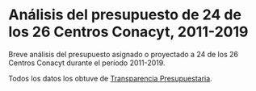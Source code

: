 # Análisis del presupuesto de 24 de los 26 Centros Conacyt, 2011-2019

Breve análisis del presupuesto asignado o proyectado a 24 de los 26 Centros Conacyt durante el período 2011-2019.

Todos los datos los obtuve de [Transparencia Presupuestaria](https://www.transparenciapresupuestaria.gob.mx/es/PTP/datos_presupuestarios_abiertos).

